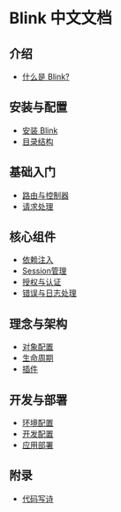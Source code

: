 Blink 中文文档
=============

介绍
---

* [什么是 Blink?](README.md)

安装与配置
--------

* [安装 Blink](1-2-installing.md)
* [目录结构](1-3-directory-structure.md)


基础入门
-------

* [路由与控制器](2-1-routing-and-controllers.md)
* [请求处理](2-2-request-handling.md)


核心组件
-------

* [依赖注入](3-1-dependency-injection.md)
* [Session管理](3-2-session.md)
* [授权与认证](3-3-authentication.md)
* [错误与日志处理](3-4-error-and-logging.md)


理念与架构
---------

* [对象配置](4-1-properties-and-configurations.md)
* [生命周期](4-2-lifecycle.md)
* [插件](4-3-plugins.md)


开发与部署
--------

* [环境配置](5-1-env-file.md)
* [开发配置](5-2-development.md)
* [应用部署](5-3-deployment.md)

附录
----

* [代码写诗](10-1-artisan-in-coding.md)

